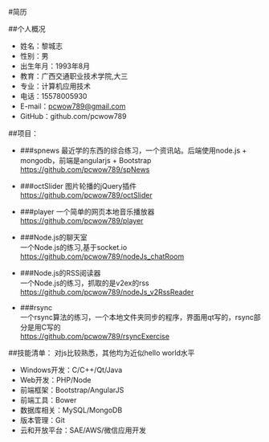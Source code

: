 #简历

##个人概况

* 姓名：黎城志
* 性别：男
* 出生年月：1993年8月
* 教育：广西交通职业技术学院,大三
* 专业：计算机应用技术
* 电话：15578005930
* E-mail：pcwow789@gmail.com
* GitHub：github.com/pcwow789

##项目：

* ###spnews
最近学的东西的综合练习，一个资讯站。后端使用node.js + mongodb，前端是angularjs + Bootstrap     
https://github.com/pcwow789/spNews

* ###octSlider
图片轮播的jQuery插件    
https://github.com/pcwow789/octSlider

* ###player
一个简单的网页本地音乐播放器
https://github.com/pcwow789/player

* ###Node.js的聊天室    
一个Node.js的练习,基于socket.io    
https://github.com/pcwow789/nodeJs_chatRoom

* ###Node.js的RSS阅读器    
一个Node.js的练习，抓取的是v2ex的rss     
https://github.com/pcwow789/nodeJs_v2RssReader

* ###rsync    
一个rsync算法的练习，一个本地文件夹同步的程序，界面用qt写的，rsync部分是用C写的      
https://github.com/pcwow789/rsyncExercise


##技能清单：
对js比较熟悉，其他均为近似hello world水平

* Windows开发：C/C++/Qt/Java
* Web开发：PHP/Node
* 前端框架：Bootstrap/AngularJS
* 前端工具：Bower
* 数据库相关：MySQL/MongoDB
* 版本管理：Git
* 云和开放平台：SAE/AWS/微信应用开发

